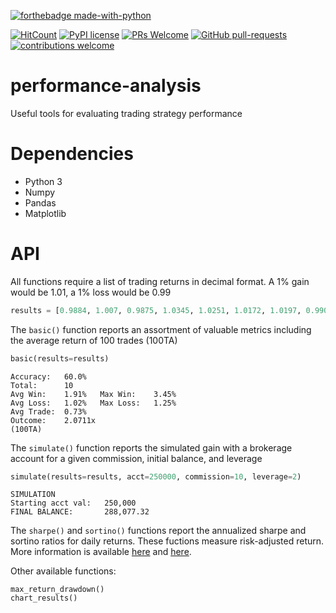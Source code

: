 [![forthebadge made-with-python](http://ForTheBadge.com/images/badges/made-with-python.svg)](https://www.python.org/)

[![HitCount](http://hits.dwyl.io/cnaimo/perfomance-analysis.svg)](http://hits.dwyl.io/cnaimo/perfomance-analysis) [![PyPI license](https://img.shields.io/pypi/l/ansicolortags.svg)](https://pypi.python.org/pypi/ansicolortags/) [![PRs Welcome](https://img.shields.io/badge/PRs-welcome-brightgreen.svg?style=flat-square)](http://makeapullrequest.com) [![GitHub pull-requests](https://img.shields.io/github/issues-pr/Naereen/StrapDown.js.svg)](https://GitHub.com/Naereen/StrapDown.js/pull/) [![contributions welcome](https://img.shields.io/badge/contributions-welcome-brightgreen.svg?style=flat)](https://github.com/dwyl/esta/issues)  
# performance-analysis
Useful tools for evaluating trading strategy performance

# Dependencies

* Python 3
* Numpy
* Pandas
* Matplotlib

# API
All functions require a list of trading returns in decimal format. A 1% gain would be 1.01, a 1% loss would be 0.99

```python
results = [0.9884, 1.007, 0.9875, 1.0345, 1.0251, 1.0172, 1.0197, 0.9902, 0.9932, 1.0113]
```

The ```basic()``` function reports an assortment of valuable metrics including the average return of 100 trades (100TA)

```python
basic(results=results)
```
```
Accuracy:	60.0% 
Total:		10
Avg Win:	1.91%	Max Win:	3.45%
Avg Loss:	1.02%	Max Loss:	1.25%
Avg Trade:	0.73%
Outcome:	2.0711x
(100TA)
```

The ```simulate()``` function reports the simulated gain with a brokerage account for a given commission, initial balance, 
and leverage

```python
simulate(results=results, acct=250000, commission=10, leverage=2)
```
```
SIMULATION
Starting acct val:	 250,000
FINAL BALANCE:		 288,077.32
```

The ```sharpe()``` and ```sortino()``` functions report the annualized sharpe and sortino ratios for daily returns. These fuctions measure risk-adjusted return. More information is available [here](https://en.wikipedia.org/wiki/Sharpe_ratio) and [here](https://en.wikipedia.org/wiki/Sortino_ratio).

Other available functions:

```
max_return_drawdown()
chart_results()
```

